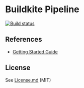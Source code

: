 # Buildkite Pipeline

[![Build status](https://badge.buildkite.com/3c0dbf960705dcdffcd79a6e8623e55ac82339908763c68158.svg)](https://buildkite.com/hivemind-llc/bash-example)

## References

* [Getting Started Guide](https://buildkite.com/docs/guides/getting-started)

## License

See [License.md](License.md) (MIT)
